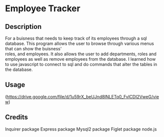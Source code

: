 # Employee Tracker

## Description
For a buisness that needs to keep track of its employees through a sql database. This program allows the user to browse through various menus that can show the buisness'<br>
roles, and employees. It also allows the user to add departments, roles and employees as well as remove employees from the database. I learned how to use javascript
to connect to sql and do commands that alter the tables in the database.




## Usage
(https://drive.google.com/file/d/1u59rX_beUJnd8lNLETq0_FvlCDI2VweG/view)

## Credits
Inquirer package
Express package
Mysql2 package
Figlet package
node.js



